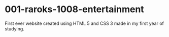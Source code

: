 # 001-raroks-1008-entertainment
First ever website created using HTML 5 and CSS 3 made in my first year of studying.
